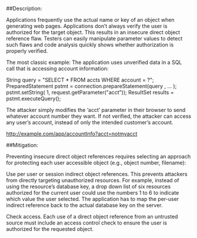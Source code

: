 ##Description:

Applications frequently use the actual name or key of an object when generating web pages. 
Applications don’t always verify the user is authorized for the target object. 
This results in an insecure direct object reference flaw. Testers can easily manipulate parameter 
values to detect such flaws and code analysis quickly shows whether authorization is properly verified.

The most classic example:
The application uses unverified data in a SQL call that is accessing account information:

String query = "SELECT * FROM accts WHERE account = ?";
PreparedStatement pstmt = connection.prepareStatement(query , ... );
pstmt.setString( 1, request.getParameter("acct"));
ResultSet results = pstmt.executeQuery();

The attacker simply modifies the ‘acct’ parameter in their browser to send whatever 
account number they want. If not verified, the attacker can access any user’s account, instead of 
only the intended customer’s account.

http://example.com/app/accountInfo?acct=notmyacct

##Mitigation:

Preventing insecure direct object references requires selecting an approach 
for protecting each user accessible object (e.g., object number, filename):

Use per user or session indirect object references. This prevents attackers from directly 
targeting unauthorized resources. For example, instead of using the resource’s database key, 
a drop down list of six resources authorized for the current user could use the numbers 1 to 6 to 
indicate which value the user selected. The application has to map the per-user indirect reference 
back to the actual database key on the server.

Check access. Each use of a direct object reference from an untrusted source must include an access control 
check to ensure the user is authorized for the requested object.
